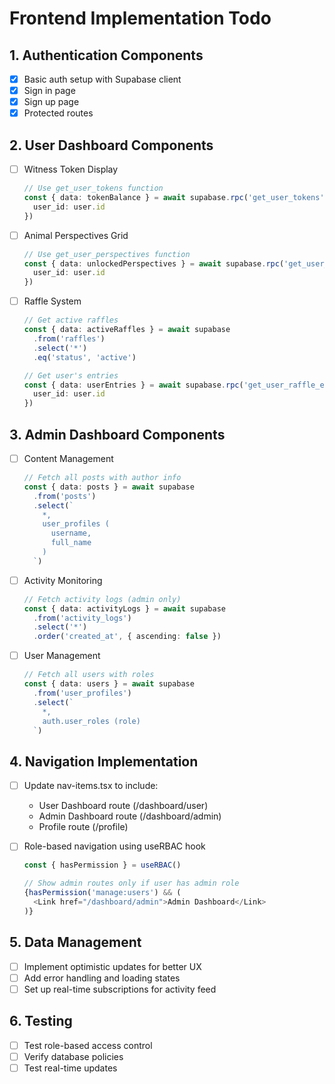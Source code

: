 # Frontend Implementation Todo

## 1. Authentication Components
- [x] Basic auth setup with Supabase client
- [x] Sign in page
- [x] Sign up page
- [x] Protected routes

## 2. User Dashboard Components
- [ ] Witness Token Display
  ```typescript
  // Use get_user_tokens function
  const { data: tokenBalance } = await supabase.rpc('get_user_tokens', {
    user_id: user.id
  })
  ```

- [ ] Animal Perspectives Grid
  ```typescript
  // Use get_user_perspectives function
  const { data: unlockedPerspectives } = await supabase.rpc('get_user_perspectives', {
    user_id: user.id
  })
  ```

- [ ] Raffle System
  ```typescript
  // Get active raffles
  const { data: activeRaffles } = await supabase
    .from('raffles')
    .select('*')
    .eq('status', 'active')

  // Get user's entries
  const { data: userEntries } = await supabase.rpc('get_user_raffle_entries', {
    user_id: user.id
  })
  ```

## 3. Admin Dashboard Components
- [ ] Content Management
  ```typescript
  // Fetch all posts with author info
  const { data: posts } = await supabase
    .from('posts')
    .select(`
      *,
      user_profiles (
        username,
        full_name
      )
    `)
  ```

- [ ] Activity Monitoring
  ```typescript
  // Fetch activity logs (admin only)
  const { data: activityLogs } = await supabase
    .from('activity_logs')
    .select('*')
    .order('created_at', { ascending: false })
  ```

- [ ] User Management
  ```typescript
  // Fetch all users with roles
  const { data: users } = await supabase
    .from('user_profiles')
    .select(`
      *,
      auth.user_roles (role)
    `)
  ```

## 4. Navigation Implementation
- [ ] Update nav-items.tsx to include:
  - User Dashboard route (/dashboard/user)
  - Admin Dashboard route (/dashboard/admin)
  - Profile route (/profile)

- [ ] Role-based navigation using useRBAC hook
  ```typescript
  const { hasPermission } = useRBAC()
  
  // Show admin routes only if user has admin role
  {hasPermission('manage:users') && (
    <Link href="/dashboard/admin">Admin Dashboard</Link>
  )}
  ```

## 5. Data Management
- [ ] Implement optimistic updates for better UX
- [ ] Add error handling and loading states
- [ ] Set up real-time subscriptions for activity feed

## 6. Testing
- [ ] Test role-based access control
- [ ] Verify database policies
- [ ] Test real-time updates
